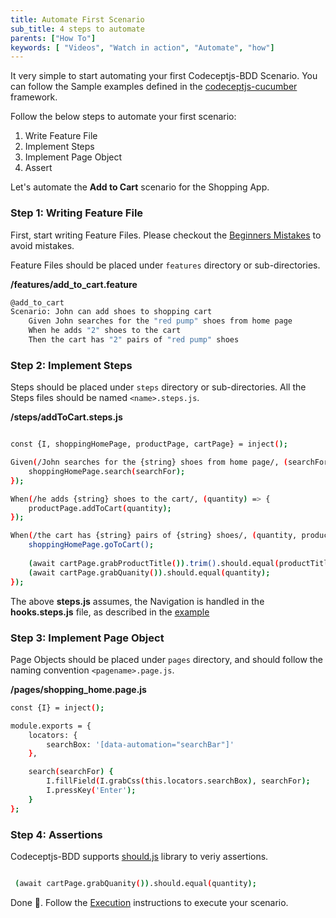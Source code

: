 ```yaml
---
title: Automate First Scenario
sub_title: 4 steps to automate
parents: ["How To"]
keywords: [ "Videos", "Watch in action", "Automate", "how"]
---
```


It very simple to start automating your first Codeceptjs-BDD Scenario. You can follow the Sample examples defined in the [codeceptjs-cucumber](https://github.com/gkushang/codeceptjs-bdd/tree/develop/packages/codeceptjs-cucumber/acceptance) framework.

Follow the below steps to automate your first scenario:

1. Write Feature File
2. Implement Steps
3. Implement Page Object
4. Assert

Let's automate the **Add to Cart** scenario for the Shopping App.

### Step 1: Writing Feature File

First, start writing Feature Files. Please checkout the [Beginners Mistakes](/6-best-practices/1-bdd-antipatterns/1-begineers-mistakes/) to avoid mistakes. 

Feature Files should be placed under `features` directory or sub-directories.

**/features/add_to_cart.feature**

```bash
@add_to_cart
Scenario: John can add shoes to shopping cart
    Given John searches for the "red pump" shoes from home page
    When he adds "2" shoes to the cart
    Then the cart has "2" pairs of "red pump" shoes
```

### Step 2: Implement Steps

Steps should be placed under `steps` directory or sub-directories. All the Steps files should be named `<name>.steps.js`.

**/steps/addToCart.steps.js**

```bash

const {I, shoppingHomePage, productPage, cartPage} = inject();

Given(/John searches for the {string} shoes from home page/, (searchFor) => {
    shoppingHomePage.search(searchFor);
});

When(/he adds {string} shoes to the cart/, (quantity) => {
    productPage.addToCart(quantity);
});

When(/the cart has {string} pairs of {string} shoes/, (quantity, productTitle) => {
    shoppingHomePage.goToCart();
    
    (await cartPage.grabProductTitle()).trim().should.equal(productTitle);
    (await cartPage.grabQuanity()).should.equal(quantity);
});
```

The above **steps.js** assumes, the Navigation is handled in the **hooks.steps.js** file, as described in the [example](https://github.com/gkushang/codeceptjs-bdd/blob/develop/packages/codeceptjs-cucumber/acceptance/steps/hooks/hooks.js)



### Step 3: Implement Page Object

Page Objects should be placed under `pages` directory, and should follow the naming convention `<pagename>.page.js`.

**/pages/shopping_home.page.js**

```bash
const {I} = inject();

module.exports = {
    locators: {
        searchBox: '[data-automation="searchBar"]'
    },

    search(searchFor) {
        I.fillField(I.grabCss(this.locators.searchBox), searchFor);
        I.pressKey('Enter');
    }
};
```

### Step 4: Assertions

Codeceptjs-BDD supports [should.js](http://shouldjs.github.io/) library to veriy assertions. 

```bash

 (await cartPage.grabQuanity()).should.equal(quantity);

```

Done 🥳. Follow the [Execution](/4-execution/1-run-locally/) instructions to execute your scenario.

